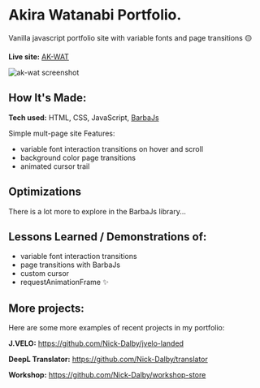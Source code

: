 # Akira Watanabi Portfolio.

Vanilla javascript portfolio site with variable fonts and page transitions 🟡

**Live site:** [AK-WAT](https://akwat.netlify.app/work.html)

![ak-wat screenshot](https://user-images.githubusercontent.com/99472735/195821897-bdad848c-c0d9-4935-aebf-46d64dd00116.jpeg)

## How It's Made:

**Tech used:** HTML, CSS, JavaScript, [BarbaJs](https://barba.js.org/)

Simple mult-page site
Features:

- variable font interaction transitions on hover and scroll
- background color page transitions
- animated cursor trail

## Optimizations

There is a lot more to explore in the BarbaJs library...

## Lessons Learned / Demonstrations of:

- variable font interaction transitions
- page transitions with BarbaJs
- custom cursor
- requestAnimationFrame ✨

## More projects:

Here are some more examples of recent projects in my portfolio:

**J.VELO:** https://github.com/Nick-Dalby/jvelo-landed

**DeepL Translator:** https://github.com/Nick-Dalby/translator

**Workshop:** https://github.com/Nick-Dalby/workshop-store
